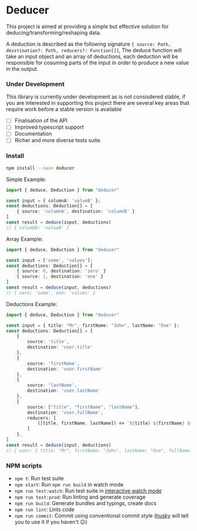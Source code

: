 # Deducer
This project is aimed at providing a simple but effective solution for deducing/transforming/reshaping data.

A deduction is described as the following signature `{ source: Path, desstination?: Path, reducers?: Function[]]`, The deduce function will take an input object and an array of deductions, each deduction will be responsible for cosuming parts of the input in order to produce a new value in the output.

### Under Development
This library is currently under development as is not consisdered stable, if you are interested in supporting this project there are several key areas that require work before a stable version is available

- [ ] Finalisation of the API
- [ ] Improved typescript support
- [ ] Documentation
- [ ] Richer and more diverse tests suite.

### Install

```bash
npm install --save deducer
```

Simple Example:
```ts
import { deduce, Deduction } from "deducer"

const input = { columnA: 'valueB' };
const deductions: Deduction[] = [
    { source: 'columnA', destination: 'columnB' }
]
const result = deduce(input, deductions)
// { columbB: 'valueB' }
```

Array Example:

```ts
import { deduce, Deduction } from "deducer"

const input = ['some', 'values'];
const deductions: Deduction[] = [
    { source: 0, destination: 'zero' }
    { source: 1, destination: 'one' }
]
const result = deduce(input, deductions)
// { zero: 'some', one: 'values' }
```

Deductions Example:

```ts
import { deduce, Deduction } from "deducer"

const input = { title: "Mr", firstName: "John", lastName: "Doe" };
const deductions: Deduction[] = [
    {
        source: 'title',
        destination: 'user.title'
    },
    {
        source: 'firstName',
        destination: 'user.firstName'
    },
    {
        source: 'lastName',
        destination: 'user.lastName'
    },
    {
        source: ["title", "firstName", "lastName"],
        destination: 'user.fullName',
        reducers: [
            ([title, firstName, lastName]) => `${title} ${firstName} ${lastName}`
        ]
    },
]
const result = deduce(input, deductions)
// { user: { title: "Mr", firstName: "John", lastName: "Doe", fullName: "Mr John Doe"  } }
```

### NPM scripts

 - `npm t`: Run test suite
 - `npm start`: Run `npm run build` in watch mode
 - `npm run test:watch`: Run test suite in [interactive watch mode](http://facebook.github.io/jest/docs/cli.html#watch)
 - `npm run test:prod`: Run linting and generate coverage
 - `npm run build`: Generate bundles and typings, create docs
 - `npm run lint`: Lints code
 - `npm run commit`: Commit using conventional commit style ([husky](https://github.com/typicode/husky) will tell you to use it if you haven't :wink:)
